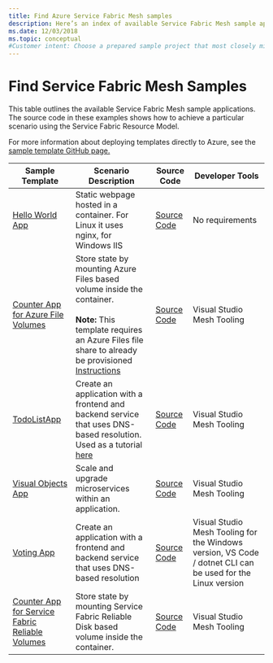 ```yaml
---
title: Find Azure Service Fabric Mesh samples 
description: Here’s an index of available Service Fabric Mesh sample applications. The source code in these examples shows how to achieve a particular scenario using the Service Fabric Resource Model.
ms.date: 12/03/2018
ms.topic: conceptual
#Customer intent: Choose a prepared sample project that most closely mirrors my goals. 
---
```


# Find Service Fabric Mesh Samples

This table outlines the available Service Fabric Mesh sample applications. The source code in these examples shows how to achieve a particular scenario using the Service Fabric Resource Model.

For more information about deploying templates directly to Azure, see the [sample template GitHub page.](https://github.com/Azure-Samples/service-fabric-mesh/blob/master/templates/README.md)

|Sample Template|Scenario Description|Source Code|Developer Tools|
|------------|--------------------|----------|----------------------|
| [Hello World App](https://github.com/Azure-Samples/service-fabric-mesh/tree/master/templates/helloworld) | Static webpage hosted in a container. For Linux it uses nginx, for Windows IIS | [Source Code](https://github.com/Azure-Samples/service-fabric-mesh/tree/master/src/helloworld) | No requirements |
| [Counter App for Azure File Volumes](https://github.com/Azure-Samples/service-fabric-mesh/tree/master/templates/counter/readme.md) | Store state by mounting Azure Files based volume inside the container. <br><br> **Note:** This template requires an Azure Files file share to already be provisioned [Instructions](https://docs.microsoft.com/azure/storage/files/storage-how-to-create-file-share) | [Source Code](https://github.com/Azure-Samples/service-fabric-mesh/tree/master/src/counter) | Visual Studio Mesh Tooling |
| [TodoListApp](https://github.com/Azure-Samples/service-fabric-mesh/tree/master/templates/todolist) | Create an application with a frontend and backend service that uses DNS-based resolution. Used as a tutorial [here](https://docs.microsoft.com/azure/service-fabric-mesh/service-fabric-mesh-tutorial-create-dotnetcore) | [Source Code](https://github.com/Azure-Samples/service-fabric-mesh/tree/master/src/todolistapp) | Visual Studio Mesh Tooling |
| [Visual Objects App](https://github.com/Azure-Samples/service-fabric-mesh/tree/master/templates/visualobjects) | Scale and upgrade microservices within an application. | [Source Code](https://github.com/Azure-Samples/service-fabric-mesh/tree/master/src/visualobjects) |  Visual Studio Mesh Tooling |
| [Voting App](https://github.com/Azure-Samples/service-fabric-mesh/tree/master/templates/voting) | Create an application with a frontend and backend service that uses DNS-based resolution | [Source Code](https://github.com/Azure-Samples/service-fabric-mesh/tree/master/src/votingapp) | Visual Studio Mesh Tooling for the Windows version, VS Code / dotnet CLI can be used for the Linux version |
| [Counter App for Service Fabric Reliable Volumes](https://github.com/Azure-Samples/service-fabric-mesh/tree/master/templates/counter/readme.sfreliablevolume.md)| Store state by mounting Service Fabric Reliable Disk based volume inside the container.| [Source Code](https://github.com/Azure-Samples/service-fabric-mesh/tree/master/src/counter) | Visual Studio Mesh Tooling |
